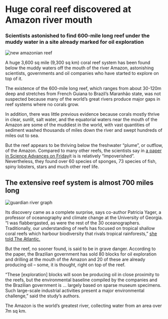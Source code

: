 # Huge coral reef discovered at Amazon river mouth
### Scientists astonished to find 600-mile long reef under the muddy water in a site already marked for oil exploration

![new amazonian reef](https://i.guim.co.uk/img/media/f5cde7f8348a5eaae280bf06cb6e59dba74ecba8/0_382_6321_3793/master/6321.jpg?w=620&q=55&auto=format&usm=12&fit=max&s=44ead2ca7d6b05f47832a3703d5d6d91)

A huge 3,600 sq mile (9,300 sq km) coral reef system has been found below the muddy waters off the mouth of the river Amazon, astonishing scientists, governments and oil companies who have started to explore on top of it.

The existence of the 600-mile long reef, which ranges from about 30-120m deep and stretches from French Guiana to Brazil’s Maranhão state, was not suspected because many of the world’s great rivers produce major gaps in reef systems where no corals grow.

In addition, there was little previous evidence because corals mostly thrive in clear, sunlit, salt water, and the equatorial waters near the mouth of the Amazon are some of the muddiest in the world, with vast quantities of sediment washed thousands of miles down the river and swept hundreds of miles out to sea.

But the reef appears to be thriving below the freshwater “plume”, or outflow, of the Amazon. Compared to many other reefs, the scientists say in [a paper in Science Advances on Friday](http://advances.sciencemag.org/content/2/4/e1501252)it is is relatively “impoverished”. Nevertheless, they found over 60 species of sponges, 73 species of fish, spiny lobsters, stars and much other reef life.

## The extensive reef system is almost 700 miles long

![guardian river graph](img/guardian_graph.png)

Its discovery came as a complete surprise, says co-author Patricia Yager, a professor of oceanography and climate change at the University of Georgia. “I was flabbergasted, as were the rest of the 30 oceanographers. Traditionally, our understanding of reefs has focused on tropical shallow coral reefs which harbour biodiversity that rivals tropical rainforests,” [she told The Atlantic.](http://www.theatlantic.com/science/archive/2016/04/scientists-discover-a-new-coral-reef-at-the-amazons-mouth/479259/)

But the reef, no sooner found, is said to be in grave danger. According to the paper, the Brazilian government has sold 80 blocks for oil exploration and drilling at the mouth of the Amazon and 20 of these are already producing oil – some, it is thought, right on top of the reef.

“These [exploration] blocks will soon be producing oil in close proximity to the reefs, but the environmental baseline compiled by the companies and the Brazilian government is ... largely based on sparse museum specimens. Such large-scale industrial activities present a major environmental challenge,” said the study’s authors.

The Amazon is the world’s greatest river, collecting water from an area over 7m sq km.
